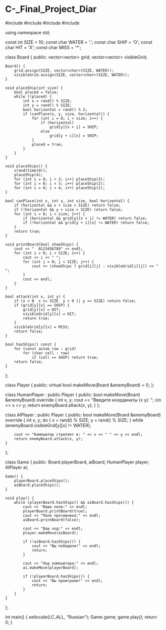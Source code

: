 # C-_Final_Project_Diar
#include <iostream>
#include <vector>
#include <ctime>
#include <cstdlib>

using namespace std;

const int SIZE = 10;
const char WATER = '.';
const char SHIP = 'O';
const char HIT = 'X';
const char MISS = '*';

class Board {
public:
    vector<vector<char>> grid;
    vector<vector<char>> visibleGrid;

    Board() {
        grid.assign(SIZE, vector<char>(SIZE, WATER));
        visibleGrid.assign(SIZE, vector<char>(SIZE, WATER));
    }

    void placeShip(int size) {
        bool placed = false;
        while (!placed) {
            int x = rand() % SIZE;
            int y = rand() % SIZE;
            bool horizontal = rand() % 2;
            if (canPlace(x, y, size, horizontal)) {
                for (int i = 0; i < size; i++) {
                    if (horizontal)
                        grid[y][x + i] = SHIP;
                    else
                        grid[y + i][x] = SHIP;
                }
                placed = true;
            }
        }
    }

    void placeShips() {
        srand(time(0));
        placeShip(4);
        for (int i = 0; i < 2; i++) placeShip(3);
        for (int i = 0; i < 3; i++) placeShip(2);
        for (int i = 0; i < 4; i++) placeShip(1);
    }

    bool canPlace(int x, int y, int size, bool horizontal) {
        if (horizontal && x + size > SIZE) return false;
        if (!horizontal && y + size > SIZE) return false;
        for (int i = 0; i < size; i++) {
            if (horizontal && grid[y][x + i] != WATER) return false;
            if (!horizontal && grid[y + i][x] != WATER) return false;
        }
        return true;
    }

    void printBoard(bool showShips) {
        cout << "  0123456789" << endl;
        for (int i = 0; i < SIZE; i++) {
            cout << i << " ";
            for (int j = 0; j < SIZE; j++) {
                cout << (showShips ? grid[i][j] : visibleGrid[i][j]) << " ";
            }
            cout << endl;
        }
    }

    bool attack(int x, int y) {
        if (x < 0  x >= SIZE  y < 0 || y >= SIZE) return false;
        if (grid[y][x] == SHIP) {
            grid[y][x] = HIT;
            visibleGrid[y][x] = HIT;
            return true;
        }
        visibleGrid[y][x] = MISS;
        return false;
    }

    bool hasShips() const {
        for (const auto& row : grid)
            for (char cell : row)
                if (cell == SHIP) return true;
        return false;
    }
};

class Player {
public:
    virtual bool makeMove(Board &enemyBoard) = 0;
};

class HumanPlayer : public Player {
public:
    bool makeMove(Board &enemyBoard) override {
        int x, y;
        cout << "Введите координаты (x y): ";
        cin >> x >> y;
        return enemyBoard.attack(x, y);
    }
};

class AIPlayer : public Player {
public:
    bool makeMove(Board &enemyBoard) override {
        int x, y;
        do {
            x = rand() % SIZE;
            y = rand() % SIZE;
        } while (enemyBoard.visibleGrid[y][x] != WATER);
        
        cout << "Компьютер стреляет в: " << x << " " << y << endl;
        return enemyBoard.attack(x, y);
    }
};

class Game {
public:
    Board playerBoard, aiBoard;
    HumanPlayer player;
    AIPlayer ai;

    Game() {
        playerBoard.placeShips();
        aiBoard.placeShips();
    }

    void play() {
        while (playerBoard.hasShips() && aiBoard.hasShips()) {
            cout << "Ваше поле:" << endl;
            playerBoard.printBoard(true);
            cout << "Поле противника:" << endl;
            aiBoard.printBoard(false);
            
            cout << "Ваш ход:" << endl;
            player.makeMove(aiBoard);
            
            if (!aiBoard.hasShips()) {
                cout << "Вы победили!" << endl;
                return;
            }
            
            cout << "Ход компьютера:" << endl;
            ai.makeMove(playerBoard);
            
            if (!playerBoard.hasShips()) {
                cout << "Вы проиграли!" << endl;
                return;
            }
        }
    }
};

int main() {
    setlocale(LC_ALL, "Russian");
    Game game;
    game.play();
    return 0;
}
